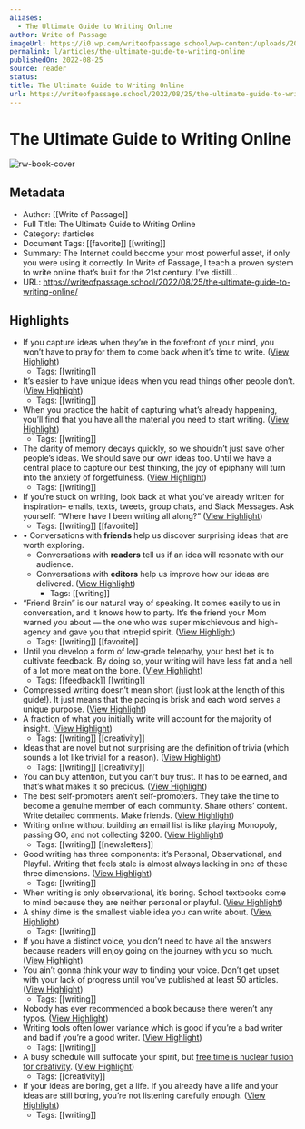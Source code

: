 ```yaml
---
aliases:
  - The Ultimate Guide to Writing Online
author: Write of Passage
imageUrl: https://i0.wp.com/writeofpassage.school/wp-content/uploads/2022/08/The-Ultimate-Guide-to-Writing-Online-1-scaled-2.webp?fit=1200%2C900&ssl=1
permalink: l/articles/the-ultimate-guide-to-writing-online
publishedOn: 2022-08-25
source: reader
status: 
title: The Ultimate Guide to Writing Online
url: https://writeofpassage.school/2022/08/25/the-ultimate-guide-to-writing-online/
---
```

# The Ultimate Guide to Writing Online

![rw-book-cover](https://i0.wp.com/writeofpassage.school/wp-content/uploads/2022/08/The-Ultimate-Guide-to-Writing-Online-1-scaled-2.webp?fit=1200%2C900&ssl=1)

## Metadata

- Author: [[Write of Passage]]
- Full Title: The Ultimate Guide to Writing Online
- Category: #articles
- Document Tags: [[favorite]] [[writing]]
- Summary: The Internet could become your most powerful asset, if only you were using it correctly. In Write of Passage, I teach a proven system to write online that’s built for the 21st century. I’ve distill…
- URL: https://writeofpassage.school/2022/08/25/the-ultimate-guide-to-writing-online/

## Highlights

- If you capture ideas when they’re in the forefront of your mind, you won’t have to pray for them to come back when it’s time to write. ([View Highlight](https://read.readwise.io/read/01h196n1201pkj9bq3z4svttgp))
    - Tags: [[writing]]
- It’s easier to have unique ideas when you read things other people don’t. ([View Highlight](https://read.readwise.io/read/01h196nz8s0z0m2cvg7cb8r5gv))
    - Tags: [[writing]]
- When you practice the habit of capturing what’s already happening, you’ll find that you have all the material you need to start writing. ([View Highlight](https://read.readwise.io/read/01h1975swhkd0bpsf0ry9px252))
    - Tags: [[writing]]
- The clarity of memory decays quickly, so we shouldn’t just save other people’s ideas. We should save our own ideas too. Until we have a central place to capture our best thinking, the joy of epiphany will turn into the anxiety of forgetfulness. ([View Highlight](https://read.readwise.io/read/01h1977qy643kyrq8xg29p55vg))
    - Tags: [[writing]]
- If you’re stuck on writing, look back at what you’ve already written for inspiration– emails, texts, tweets, group chats, and Slack Messages. Ask yourself: “Where have I been writing all along?” ([View Highlight](https://read.readwise.io/read/01h197a7kp0rey491pzpv64t3s))
    - Tags: [[writing]] [[favorite]]
- • Conversations with **friends** help us discover surprising ideas that are worth exploring.
  - Conversations with **readers** tell us if an idea will resonate with our audience.
  - Conversations with **editors** help us improve how our ideas are delivered. ([View Highlight](https://read.readwise.io/read/01h197kt8dmnkt57pgxxp931k7))
    - Tags: [[writing]]
- “Friend Brain” is our natural way of speaking. It comes easily to us in conversation, and it knows how to party. It’s the friend your Mom warned you about — the one who was super mischievous and high-agency and gave you that intrepid spirit. ([View Highlight](https://read.readwise.io/read/01h197tf2rx6cq5vq7pcyj4ybx))
    - Tags: [[writing]] [[favorite]]
- Until you develop a form of low-grade telepathy, your best bet is to cultivate feedback. By doing so, your writing will have less fat and a hell of a lot more meat on the bone. ([View Highlight](https://read.readwise.io/read/01h197zt6qh730s0qcwp0fwc07))
    - Tags: [[feedback]] [[writing]]
- Compressed writing doesn’t mean short (just look at the length of this guide!). It just means that the pacing is brisk and each word serves a unique purpose. ([View Highlight](https://read.readwise.io/read/01h1982rdqzt6fqyar9cqber4h))
- A fraction of what you initially write will account for the majority of insight. ([View Highlight](https://read.readwise.io/read/01h1982zz1kphca23d0wvqxcdt))
    - Tags: [[writing]] [[creativity]]
- Ideas that are novel but not surprising are the definition of trivia (which sounds a lot like trivial for a reason). ([View Highlight](https://read.readwise.io/read/01h1984135ppcsxkee45ww2kyv))
    - Tags: [[writing]] [[creativity]]
- You can buy attention, but you can’t buy trust. It has to be earned, and that’s what makes it so precious. ([View Highlight](https://read.readwise.io/read/01h198777jcxpagt7pmqyw84fh))
- The best self-promoters aren’t self-promoters. They take the time to become a genuine member of each community. Share others’ content. Write detailed comments. Make friends. ([View Highlight](https://read.readwise.io/read/01h198ec6fg9h2vxxkjh1ke9rh))
- Writing online without building an email list is like playing Monopoly, passing GO, and not collecting $200. ([View Highlight](https://read.readwise.io/read/01h198ns397t7myqz6mbck80cv))
    - Tags: [[writing]] [[newsletters]]
- Good writing has three components: it’s Personal, Observational, and Playful. Writing that feels stale is almost always lacking in one of these three dimensions. ([View Highlight](https://read.readwise.io/read/01h198xr8gqzcc46946pecrq8k))
    - Tags: [[writing]]
- When writing is only observational, it’s boring. School textbooks come to mind because they are neither personal or playful. ([View Highlight](https://read.readwise.io/read/01h198zgsrn7ckeqhbyhvhks9t))
- A shiny dime is the smallest viable idea you can write about. ([View Highlight](https://read.readwise.io/read/01h1990x66majek51yh5hev4nz))
    - Tags: [[writing]]
- If you have a distinct voice, you don’t need to have all the answers because readers will enjoy going on the journey with you so much. ([View Highlight](https://read.readwise.io/read/01h1993wn3rmscs1r36scw03zb))
- You ain’t gonna think your way to finding your voice. Don’t get upset with your lack of progress until you’ve published at least 50 articles. ([View Highlight](https://read.readwise.io/read/01h1996pw2xxwn4t948rffngxa))
    - Tags: [[writing]]
- Nobody has ever recommended a book because there weren’t any typos. ([View Highlight](https://read.readwise.io/read/01h199atvcayqmpan55fqe5aja))
- Writing tools often lower variance which is good if you’re a bad writer and bad if you’re a good writer. ([View Highlight](https://read.readwise.io/read/01h199cardefwp4dtcgqdggggy))
    - Tags: [[writing]]
- A busy schedule will suffocate your spirit, but [free time is nuclear fusion for creativity](https://twitter.com/david_perell/status/1558117720180379648?s=20&t=3tD0VtUrBnkWreYtVxDKvg). ([View Highlight](https://read.readwise.io/read/01h199k7m4spvn1d6ph02srhj1))
    - Tags: [[creativity]]
- If your ideas are boring, get a life. If you already have a life and your ideas are still boring, you’re not listening carefully enough. ([View Highlight](https://read.readwise.io/read/01h199jw7g5zwqppx4dev349ag))
    - Tags: [[writing]]
